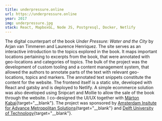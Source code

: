 ```yaml
---
title: underpressure.online
url: https://underpressure.online
year: 2017
img: underpressure.jpg
stack: React, MapboxGL, Node JS, Postgresql, Docker, Netlify
---
```


The digital counterpart of the book *Under Pressure: Water and the City* by Arjan
van Timmeren and Laurence Henriquez. The site serves as an interactive
introduction to the topics explored in the book. It maps important locations
pertaining to excerpts from the book, that were annotated with geo-locations
and categories of topics. The bulk of the project was the development of custom
tooling and a content management system, that allowed 
the authors to annotate parts of the text with relevant geo-locations, topics
and markers. The annotated text snippets constitute the content for the website.
The frontend itself is a static site, developed with React and gatsby and is
deployed to Netlify. A simple ecommerce solution was also developed using
Snipcart and Mollie to allow the sale of the book through the website. I
co-designed the UI/UX together with [Márton Kabai](http://www.martonkabai.com/){target="__blank"}. The project was sponsored by
[Amsterdam Insitute for Advance Metropolitan Solutions](https://www.ams-institute.org/){target="__blank"} and [Delft University of Technology](https://www.tudelft.nl/en/){target="__blank"}.
